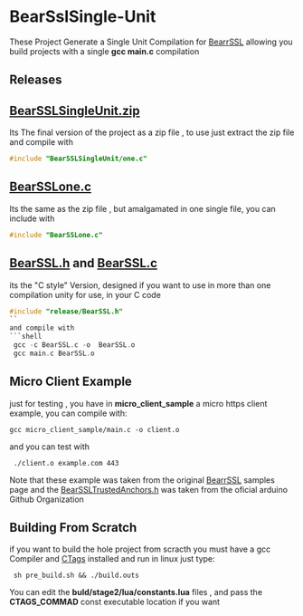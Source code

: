 # BearSslSingle-Unit
These Project Generate a Single Unit Compilation for [BearrSSL](https://bearssl.org/) allowing you build
projects  with a single **gcc main.c** compilation

## Releases
## [BearSSLSingleUnit.zip]()

Its The final version of the project as a zip file , to use just extract the zip file and compile with

```c
#include "BearSSLSingleUnit/one.c"
```
## [BearSSLone.c]()

Its the same as the zip file , but amalgamated in one single file, you can include with

```c
#include "BearSSLone.c"
```
## [BearSSL.h]() and [BearSSL.c]()
its the "C style" Version, designed if you want to use in more than one compilation
unity
for use, in your C code

```c
#include "release/BearSSL.h"
``
and compile with
```shell
 gcc -c BearSSL.c -o  BearSSL.o
 gcc main.c BearSSL.o
 ```

## Micro Client Example
just for testing , you have in **micro_client_sample** a micro https client example,
you can compile with:
```shell
gcc micro_client_sample/main.c -o client.o
```
and you can test with
```shell
 ./client.o example.com 443
```
Note that these example was taken from the original  [BearrSSL](https://bearssl.org/)  samples page
and the [BearSSLTrustedAnchors.h](https://github.com/arduino-libraries/ArduinoBearSSL/blob/master/src/BearSSLTrustAnchors.h)
was taken from the oficial arduino Github Organization

## Building From Scratch
if you want to build the hole project from scracth you must have a gcc  Compiler
and [CTags](https://github.com/universal-ctags/ctags) installed and run in linux
just type:
```shel
 sh pre_build.sh && ./build.outs
```
You can edit the **buld/stage2/lua/constants.lua** files , and pass the
**CTAGS_COMMAD** const  executable location if you want
